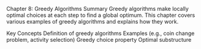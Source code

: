 Chapter 8: Greedy Algorithms
Summary
Greedy algorithms make locally optimal choices at each step to find a global optimum. This chapter covers various examples of greedy algorithms and explains how they work.

Key Concepts
Definition of greedy algorithms
Examples (e.g., coin change problem, activity selection)
Greedy choice property
Optimal substructure